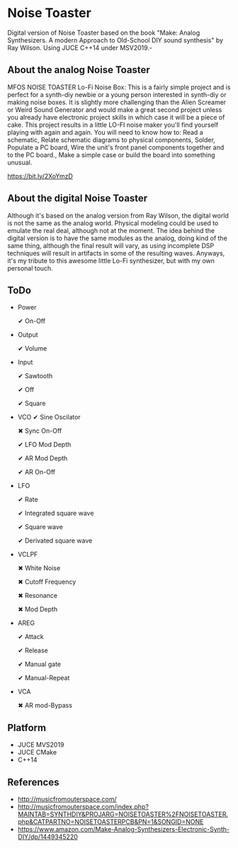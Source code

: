 # Noise Toaster

Digital version of Noise Toaster based on the book "Make: Analog Synthesizers. A modern Approach to Old-School DIY sound synthesis" by Ray Wilson. Using JUCE C++14 under MSV2019.-

## About the analog Noise Toaster

MFOS NOISE TOASTER Lo-Fi Noise Box: This is a fairly simple project and is perfect for a synth-diy newbie or a young person interested in synth-diy or making noise boxes. It is slightly more challenging than the Alien Screamer or Weird Sound Generator and would make a great second project unless you already have electronic project skills in which case it will be a piece of cake. This project results in a little LO-FI noise maker you'll find yourself playing with again and again. You will need to know how to: Read a schematic, Relate schematic diagrams to physical components, Solder, Populate a PC board, Wire the unit's front panel components together and to the PC board., Make a simple case or build the board into something unusual.

https://bit.ly/2XoYmzD

## About the digital Noise Toaster

Although it's based on the analog version from Ray Wilson, the digital world is not the same as the analog world. Physical modeling could be used to emulate the real deal, although not at the moment. The idea behind the digital version is to have the same modules as the analog, doing kind of the same thing, although the final result will vary, as using incomplete DSP techniques will result in artifacts in some of the resulting waves. Anyways, it's my tribute to this awesome little Lo-Fi synthesizer, but with my own personal touch. 


## ToDo

- Power

	✔ On-Off
	
- Output
	
	✔ Volume
	
- Input

	✔ Sawtooth
	
	✔ Off
	
	✔ Square
	
- VCO
	✔ Sine Oscilator
	
	✖ Sync On-Off
	
	✔ LFO Mod Depth
	
	✔ AR Mod Depth
	
	✔ AR On-Off
	
- LFO
	
	✔ Rate
	
	✔ Integrated square wave
	
	✔ Square wave
	
	✔ Derivated square wave

- VCLPF
	
	✖ White Noise
	
	✖ Cutoff Frequency
	
	✖ Resonance
	
	✖ Mod Depth
	
- AREG
	
	✔ Attack
	
	✔ Release 
	
	✔ Manual gate
	
	✔ Manual-Repeat
	
- VCA

	✖ AR mod-Bypass
	
	

## Platform

- JUCE MVS2019
- JUCE CMake
- C++14

## References

- http://musicfromouterspace.com/
- http://musicfromouterspace.com/index.php?MAINTAB=SYNTHDIY&PROJARG=NOISETOASTER%2FNOISETOASTER.php&CATPARTNO=NOISETOASTERPCB&PN=1&SONGID=NONE
- https://www.amazon.com/Make-Analog-Synthesizers-Electronic-Synth-DIY/dp/1449345220